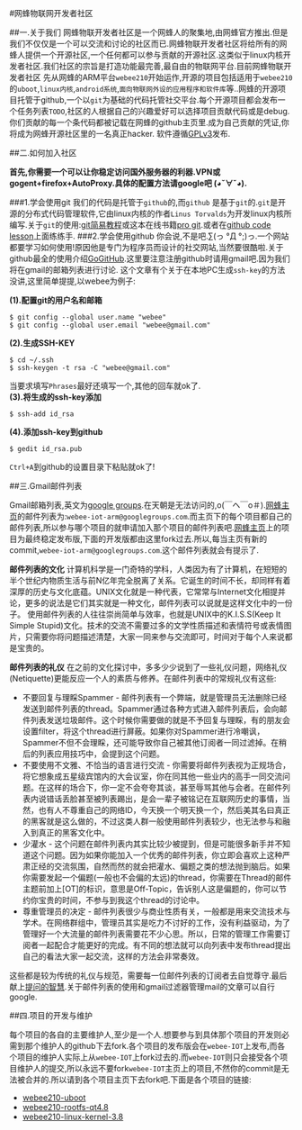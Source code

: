 #网蜂物联网开发者社区

##一.关于我们
网蜂物联开发者社区是一个网蜂人的聚集地,由网蜂官方推出.但是我们不仅仅是一个可以交流和讨论的社区而已.网蜂物联开发者社区将给所有的网蜂人提供一个开源社区,一个任何都可以参与贡献的开源社区.这类似于linux内核开发者社区.我们社区的宗旨是打造功能最完善,最自由的物联网平台.目前网蜂物联开发者社区
先从网蜂的ARM平台`webee210`开始运作,开源的项目包括适用于`webee210`的`uboot`,`linux内核`,`android系统`,`面向物联网外设的应用程序和软件库`等..网蜂的开源项目托管于github,一个以`git`为基础的代码托管社交平台.每个开源项目都会发布一个任务列表`TODO`,社区的人根据自己的兴趣爱好可以选择项目贡献代码或是debug.你们贡献的每一个条代码都被记载在网蜂的github主页里.成为自己贡献的凭证,你将成为网蜂开源社区里的一名真正hacker.
软件遵循[GPLv3](https://www.gnu.org/licenses/quick-guide-gplv3.html)发布.

##二.如何加入社区

__首先,你需要一个可以让你稳定访问国外服务器的利器.VPN或gogent+firefox+AutoProxy.具体的配置方法请google吧 (◕ˇ∀ˇ◕).__

###1.学会使用git
我们的代码是托管于`github`的,而`‎github` 是基于`git`的.`git`是开源的分布式代码管理软件,它由linux内核的作者`‎Linus Torvalds`为开发linux内核所编写.关于`git`的使用:[git简易教程](http://rogerdudler.github.io/git-guide/index.zh.html)或这本在线书籍[pro git](http://git-scm.com/book/zh).或者在[github code lesson](http://try.github.io/levels/1/challenges/1)上面练练手.
###2.学会使用github
你会说,不是吧.∑(っ °Д °;)っ.一个网站都要学习如何使用!原因他是专门为程序员而设计的社交网站,当然要很酷啦.关于github最全的使用介绍[GoGitHub](http://www.worldhello.net/gotgithub/index.html).这里要注意注册github时请用gmail吧.因为我们将在gmail的邮箱列表进行讨论.
这个文章有个关于在本地PC生成`ssh-key`的方法没讲,这里简单提提,以webee为例子:

__(1).配置git的用户名和邮箱__

	$ git config --global user.name "webee"                    
	$ git config --global user.email "webee@gmail.com"          

__(2).生成SSH-KEY__                    

	$ cd ~/.ssh               
	$ ssh-keygen -t rsa -C "webee@gmail.com"                

当要求填写`Phrases`最好还填写一个,其他的回车就ok了.                           
__(3).将生成的ssh-key添加__                            

	$ ssh-add id_rsa

__(4).添加ssh-key到github__

	$ gedit id_rsa.pub

`Ctrl+A`到github的设置目录下粘贴就ok了!

##三.Gmail邮件列表

Gmail邮箱列表,英文为[google groups](https://groups.google.com/forum/#!overview).在天朝是无法访问的,o(￣ヘ￣o＃).[网蜂主页](https://github.com/Webee-IOT)的邮件列表为:`webee-iot-arm@googlegroups.com`.而主页下的每个项目都自己的邮件列表,所以参与哪个项目的就申请加入那个项目的邮件列表吧.[网蜂主页](https://github.com/Webee-IOT)上的项目为最终稳定发布版,下面的开发版都由这里fork过去.所以,每当主页有新的commit,`webee-iot-arm@googlegroups.com`.这个邮件列表就会有提示了.          

__邮件列表的文化__
计算机科学是一门奇特的学科，人类因为有了计算机，在短短的半个世纪内物质生活与前N亿年完全脱离了关系。它诞生的时间不长，却同样有着深厚的历史与文化底蕴。UNIX文化就是一种代表，它常常与Internet文化相提并论，更多的说法是它们其实就是一种文化，邮件列表可以说就是这样文化中的一份子。
使用邮件列表的人往往崇尚简单与效率，也就是UNIX中的K.I.S.S(Keep It Simple Stupid)文化。技术的交流不需要过多的文学性质描述和表情符号或表情图片，只需要你将问题描述清楚，大家一同来参与交流即可，时间对于每个人来说都是宝贵的。

__邮件列表的礼仪__
在之前的文化探讨中，多多少少说到了一些礼仪问题，网络礼仪(Netiquette)更能反应一个人的素质与修养。在邮件列表中的常规礼仪有这些:

- 不要回复与理睬Spammer - 邮件列表有一个弊端，就是管理员无法删除已经发送到邮件列表的thread。Spammer通过各种方式进入邮件列表后，会向邮件列表发送垃圾邮件。这个时候你需要做的就是不予回复与理睬，有的朋友会设置filter，将这个thread进行屏蔽。如果你对Spammer进行冷嘲讽，Spammer不但不会理睬，还可能导致你自己被其他订阅者一同过滤掉。在稍后的列表应用技巧中，会提到这个问题。 
- 不要使用不文雅、不恰当的语言进行交流 - 你需要将邮件列表视为正规场合，将它想象成五星级宾馆内的大会议室，你在同其他一些业内的高手一同交流问题。在这样的场合下，你一定不会夸夸其谈，甚至辱骂其他与会者。在邮件列表内说错话丢脸甚至被列表踢出，是会一辈子被铭记在互联网历史的事情，当然，也有人不尊重自己的网络ID，今天换一个明天换一个，然后美其名曰真正的黑客就是这么做的，不过这类人群一般使用邮件列表较少，也无法参与和融入到真正的黑客文化中。
- 少灌水 - 这个问题在邮件列表内其实比较少被提到，但是可能很多新手并不知道这个问题。因为如果你能加入一个优秀的邮件列表，你立即会喜欢上这种严肃正经的交流氛围，自然而然的就会把灌水、偏题之类的想法抛到脑后。如果你需要发起一个偏题(一般也不会偏的太远)的thread，你需要在Thread的邮件主题前加上[OT]的标识，意思是Off-Topic，告诉别人这是偏题的，你可以节约你宝贵的时间，不参与到我这个thread的讨论中。
- 尊重管理员的决定 - 邮件列表很少与商业性质有关，一般都是用来交流技术与学术。在网络群组中，管理员其实是吃力不讨好的工作，没有利益驱动，为了管理好一个大流量的邮件列表需要花不少心思。所以，日常的管理工作需要订阅者一起配合才能更好的完成。有不同的想法就可以向列表中发布thread提出自己的看法大家一起交流，这样的方法会非常奏效。

这些都是较为传统的礼仪与规范，需要每一位邮件列表的订阅者去自觉尊守.最后献上[提问的智慧](http://www.beiww.com/doc/oss/smart-questions.html).关于邮件列表的使用和gmail过滤器管理mail的文章可以自行google.

##四.项目的开发与维护

每个项目的各自的主要维护人,至少是一个人.想要参与到具体那个项目的开发则必需到那个维护人的github下去fork.各个项目的发布版会在`webee-IOT`上发布,而各个项目的维护人实际上从`webee-IOT`上fork过去的.而`webee-IOT`则只会接受各个项目维护人的提交,所以永远不要fork`webee-IOT`主页上的项目,不然你的commit是无法被合并的.所以请到各个项目主页下去fork吧.下面是各个项目的链接:

- [webee210-uboot](https://github.com/iZobs/webee210-uboot)
- [webee210-rootfs-qt4.8](https://github.com/iZobs/webee210-rootfs-qt4.8) 
- [webee210-linux-kernel-3.8](https://github.com/iZobs/webee210-linux-kernel-3.8)
	



